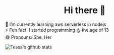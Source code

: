 <h1 align="center">Hi there 👋</h1>

🌱 I’m currently learning aws serverless in nodejs  
⚡ Fun fact: I started programming @ the age of 13  
😄 Pronouns: She, Her

![Tessa's github stats](https://github-readme-stats.vercel.app/api?username=tessavwalstijn&show_icons=true&count_private=true&hide=stars)
